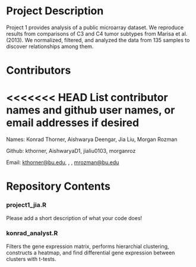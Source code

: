# Project Description

Project 1 provides analysis of a public microarray dataset. We reproduce results from comparisons of C3 and C4 tumor subtypes from Marisa et al. (2013). We normalized, filtered, and analyzed the data from 135 samples to discover relationships among them.

# Contributors

<<<<<<< HEAD
List contributor names and github user names, or email addresses if desired
=======
Names: Konrad Thorner, Aishwarya Deengar, Jia Liu, Morgan Rozman

Github: kthorner, AishwaryaD1, jialiu0103, morganroz

Email: kthorner@bu.edu, , , mrozman@bu.edu
 
# Repository Contents

### project1_jia.R

Please add a short description of what your code does!

### konrad_analyst.R

Filters the gene expression matrix, performs hierarchial clustering, constructs a heatmap, and find differential gene expression between clusters with t-tests.
